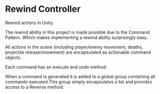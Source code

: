 # Rewind Controller
Rewind actions in Unity.

The rewind ability in this project is made possible due to the Command Pattern. Which makes implementing a rewind ability surprisingly easy.

All actions in the scene (including player/enemy movement, deaths, projectile release/movement) are encapsulated as actionable command objects. 

Each command has an execute and undo method.

When a command is generated it is added to a global group containing all commands executed.This group simply encapsulates a list and provides access to a Reverse method.

